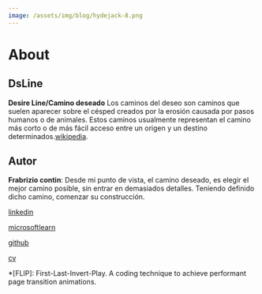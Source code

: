```yaml
---
image: /assets/img/blog/hydejack-8.png
---
```


# About


## DsLine
**Desire Line/Camino deseado** Los caminos del deseo son caminos que suelen aparecer sobre el césped creados por la erosión causada por pasos humanos o de animales. Estos caminos usualmente representan el camino más corto o de más fácil acceso entre un origen y un destino determinados.[wikipedia].




## Autor
**Frabrizio contin**: Desde mi punto de vista, el camino deseado, es elegir el mejor camino posible, sin entrar en demasiados detalles. Teniendo definido dicho camino, comenzar su construcción.

[linkedin]

[microsoftlearn]

[github]

[cv]



[wikipedia]: https://es.wikipedia.org/wiki/Camino_del_deseo
[linkedin]: https://ar.linkedin.com/in/frabrizio-contin-24a8b949
[microsoftlearn]: https://docs.microsoft.com/en-us/users/frabriziocontin
[github]: https://github.com/frabriziocontin
[cv]: https://drive.google.com/drive/folders/0B8oxDrEuv47VcG5JUGlOYUswNFU

*[FLIP]: First-Last-Invert-Play. A coding technique to achieve performant page transition animations.
